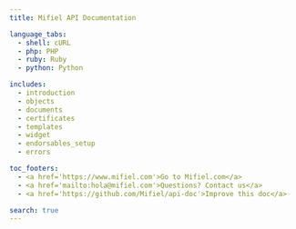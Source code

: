 ```yaml
---
title: Mifiel API Documentation

language_tabs:
  - shell: cURL
  - php: PHP
  - ruby: Ruby
  - python: Python

includes:
  - introduction
  - objects
  - documents
  - certificates
  - templates
  - widget
  - endorsables_setup
  - errors

toc_footers:
  - <a href='https://www.mifiel.com'>Go to Mifiel.com</a>
  - <a href='mailto:hola@mifiel.com'>Questions? Contact us</a>
  - <a href='https://github.com/Mifiel/api-doc'>Improve this doc</a>

search: true
---
```


